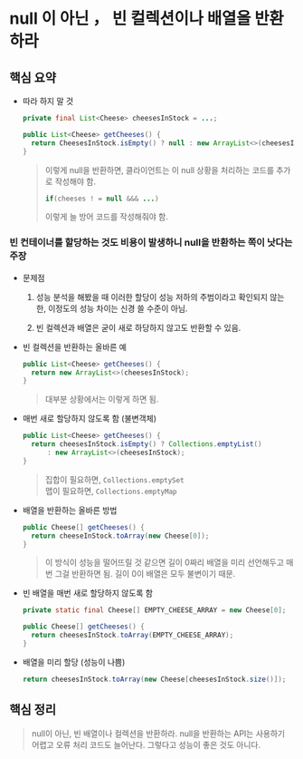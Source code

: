 # null 이 아닌 ， 빈 컬렉션이나 배열을 반환하라

## 핵심 요약

* 따라 하지 말 것

    ```java
    private final List<Cheese> cheesesInStock = ...;
    
    public List<Cheese> getCheeses() {
      return CheesesInStock.isEmpty() ? null : new ArrayList<>(cheesesInStock);
    }
    ```
    
    > 이렇게 null을 반환하면, 클라이언트는 이 null 상황을 처리하는 코드를 추가로 작성해야 함.
    > ```java
    > if(cheeses ! = null &&& ...)
    > ```
    >
    > 이렇게 늘 방어 코드를 작성해줘야 함.

### 빈 컨테이너를 할당하는 것도 비용이 발생하니 null을 반환하는 쪽이 낫다는 주장

* 문제점

    1. 성능 분석을 해봤을 때 이러한 할당이 성능 저하의 주범이라고 확인되지 않는 한, 이정도의 성능 차이는 신경 쓸 수준이 아님.

    1. 빈 컬렉션과 배열은 굳이 새로 하당하지 않고도 반환할 수 있음.

* 빈 컬렉션을 반환하는 올바른 예

    ```java
    public List<Cheese> getCheeses() {
      return new ArrayList<>(cheesesInStock);
    }
    ```

    > 대부분 상황에서는 이렇게 하면 됨.

* 매번 새로 할당하지 않도록 함 (불변객체)

    ```java
    public List<Cheese> getCheeses() {
      return cheesesInStock.isEmpty() ? Collections.emptyList()
          : new ArrayList<>(cheesesInStock);
    }
    ```

    > 집합이 필요하면, `Collections.emptySet`  
    > 맵이 필요하면, `Collections.emptyMap`

* 배열을 반환하는 올바른 방법

    ```java
    public Cheese[] getCheeses() {
      return cheeseInStock.toArray(new Cheese[0]);
    }
    ```

    > 이 방식이 성능을 떨어뜨릴 것 같으면 길이 0짜리 배열을 미리 선언해두고 매번 그걸 반환하면 됨. 길이 0이 배열은 모두 불변이기 때문.

* 빈 배열을 매번 새로 할당하지 않도록 함

    ```java
    private static final Cheese[] EMPTY_CHEESE_ARRAY = new Cheese[0];

    public Cheese[] getCheeses() {
      return cheesesInStock.toArray(EMPTY_CHEESE_ARRAY);
    }
    ```

* 배열을 미리 할당 (성능이 나쁨)

    ```java
    return cheesesInStock.toArray(new Cheese[cheesesInStock.size()]);
    ```

## 핵심 정리

> null이 아닌, 빈 배열이나 컬렉션을 반환하라. null을 반환하는 API는 사용하기 어렵고
오류 처리 코드도 늘어난다. 그렇다고 성능이 좋은 것도 아니다.